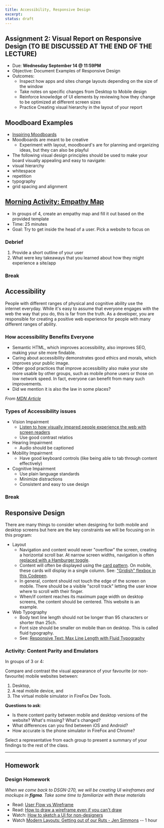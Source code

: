 ```yaml
---
title: Accessibility, Responsive Design
excerpt:
status: draft
---
```


## Assignment 2: Visual Report on Responsive Design (TO BE DISCUSSED AT THE END OF THE LECTURE)

- Due: **Wednesday September 14 @ 11:59PM**
- Objective: Document Examples of Responsive Design
- Outcomes:
  - Inspect how apps and sites change layouts depending on the size of the window
  - Take notes on specific changes from Desktop to Mobile design
  - Reinforce knowledge of UI elements by reviewing how they change to be optimized at different screen sizes
  - Practice Creating visual hierarchy in the layout of your report

## Moodboard Examples

- [Inspiring Moodboards](https://www.justinmind.com/blog/mood-board-examples-design-website-app/)
- Moodboards are meant to be creative
  - Experiment with layout, moodboard's are for planning and organizing ideas, but they can also be playful
- The following visual design principles should be used to make your board visually appealing and easy to navigate:
- visual hierarchy
- whitespace
- repetition
- typography
- grid spacing and alignment

## [Morning Activity: Empathy Map](https://gist.github.com/lilyx13/40e2eb82c580877d48adfe9ff934197c)

- In groups of 4, create an empathy map and fill it out based on the provided template
- Time: 25 minutes
- Goal: Try to get inside the head of a user. Pick a website to focus on

### Debrief

1. Provide a short outline of your user
2. What were key takeaways that you learned about how they might experience a site/app

### Break

## Accessibility

People with different ranges of physical and cognitive ability use the internet everyday. While it's easy to assume that everyone engages with the web the way that you do, this is far from the truth. As a developer, you are responsible for creating a positive web experience for people with many different ranges of ability.

### How accessibility Benefits Everyone

- Semantic HTML, which improves accessibility, also improves SEO, making your site more findable.
- Caring about accessibility demonstrates good ethics and morals, which improves your public image.
- Other good practices that improve accessibility also make your site more usable by other groups, such as mobile phone users or those on low network speed. In fact, everyone can benefit from many such improvements.
- Did we mention it is also the law in some places?

_From [MDN Article](https://developer.mozilla.org/en-US/docs/Learn/Accessibility/What_is_accessibility)_

### Types of Accessibility issues

- Vision Impairment
  - [Listen to how visually impared people experience the web with screen readers](https://youtu.be/IK97XMibEws)
  - Use good contrast relatios
- Hearing Impairment
  - Audio should be captioned
- Mobility Impairment
  - Have good keyboard controls (like being able to tab through content effectively)
- Cognitive Impairment
  - Use plain language standards
  - Minimize distractions
  - Consistent and easy to use design

### Break

## Responsive Design

There are many things to consider when designing for both mobile and desktop screens but here are the key constraints we will be focusing on in this program:

- Layout
  - Navigation and content would never "overflow" the screen, creating a horizontal scroll bar. At narrow screen widths, navigation is often [replaced with a Hamburger toggle](https://codepen.io/acidtone/pen/xxqmWXb).
  - Content will often be displayed using the [card pattern](https://rubygarage.org/blog/card-based-design-best-practices). On mobile, these cards will display in a single column. See: ["Gridish" flexbox in this Codepen](https://codepen.io/acidtone/pen/ZEpgMGL).
  - In general, content should not touch the edge of the screen on mobile. There should be a visible "scroll track" letting the user know where to scroll with their finger.
  - When/if content reaches its maximum page width on desktop screens, the content should be centered. This website is an example.
- Web Typography
  - Body text line length should not be longer than 95 characters or shorter than 25ch.
  - Font size should be smaller on mobile than on desktop. This is called fluid typography.
  - See: [Responsive Text: Max Line Length with Fluid Typography](https://codepen.io/browsertherapy/pen/RwaJmbx)

### Activity: Content Parity and Emulators

In groups of 3 or 4:

Compare and contrast the visual appearance of your favourite (or non-favourite) mobile websites between:

1. Desktop,
2. A real mobile device, and
3. The virtual mobile simulator in FireFox Dev Tools.

**Questions to ask**:

- Is there content parity between mobile and desktop versions of the website? What's missing? What's changed?
- What differences can you find between iOS and Android?
- How accurate is the phone simulator in FireFox and Chrome?

Select a representative from each group to present a summary of your findings to the rest of the class.

---

## Homework

### Design Homework

_When we come back to DSGN-270, we will be creating UI wireframes and mockups in **figma**. Take some time to familiarize with these materials_

- Read: [User Flow vs Wireframe](https://careerfoundry.com/en/blog/ux-design/user-flows-vs-wireframes/)
- Read: [How to draw a wireframe even if you can't draw](https://www.nngroup.com/articles/draw-wireframe-even-if-you-cant-draw/)
- Watch: [How to sketch a UI for non-designers](https://www.youtube.com/watch?v=X2CbeBojKVM)
- Watch [Modern Layouts: Getting out of our Ruts - Jen Simmons](https://www.youtube.com/watch?v=jreccgYLfx8) -- 1 hour

